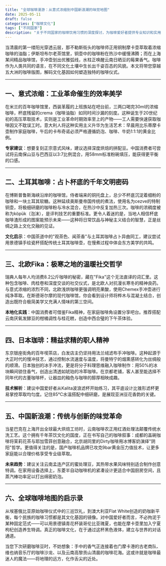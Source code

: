 ```yaml
---
title: "全球咖啡漫游：从意式浓缩到中国新浪潮的味觉地图"
date: 2025-05-11
draft: false
categories: ["咖啡文化"]
tags: ["不同国家"]
description: "关于不同国家的咖啡饮用习惯的深度探讨，为咖啡爱好者提供专业知识和实用指南。"
---
```


当清晨的第一缕阳光穿透云层，那不勒斯街头的咖啡师正用铜制摩卡壶萃取着浓缩咖啡的油脂；伊斯坦布尔老茶馆里，铜壶中的咖啡粉在热沙中缓慢沸腾；而在上海某间精品咖啡馆，手冲壶划出优雅弧线，水柱正唤醒云南日晒豆的莓果香气。咖啡作为人类共同的语言，在不同文化土壤中生长出千姿百态的风貌。本文将带您穿越五大洲的咖啡版图，解码文化基因如何塑造独特的咖啡仪式。

---

## 一、意式浓缩：工业革命催生的效率美学
在米兰的百年咖啡馆里，西装革履的上班族站在吧台前，三两口喝完30ml的浓缩咖啡，杯底残留的crema（咖啡油脂）如同时间沙漏的刻度。这种诞生于20世纪初的高压萃取技术，实则是工业革命时期效率至上的产物——工人需要快速获取咖啡因又不耽误工时。意大利人将这种实用主义升华为生活艺术：早晨用比乐蒂摩卡壶制作家庭咖啡，午后的卡布奇诺必须严格遵循奶泡、咖啡、牛奶1:1:1的黄金比例。

**专家建议**：想要复刻正宗意式风味，建议选择深度烘焙的拼配豆。中国消费者可尝试将云南保山豆与巴西豆以3:7比例混合，用58mm标准粉碗填压，能获得更平衡的口感。

---

## 二、土耳其咖啡：占卜杯底的千年文明密码
在博斯普鲁斯海峡沿岸的咖啡馆，侍者端来的铜托盘上，总少不杯底沉淀着细粉的咖啡和一块土耳其软糖。这种延续奥斯曼帝国传统的煮法，使用名为cezve的特制铜壶，将极细研磨的咖啡粉与冷水混合，在热沙中反复加热三次。咖啡的浓稠度被称为köpük（泡沫），是评判技艺的重要标准。更令人着迷的是，当地人相信杯底咖啡渣形成的图案能预示未来——这种将日常饮品与神秘主义结合的智慧，正是丝绸之路上文化交融的见证。

**文化启示**：中国茶道中的"观茶色、闻茶香"与土耳其咖啡占卜异曲同工，建议尝试用景德镇手绘瓷杯搭配传统土耳其咖啡壶，在慢煮过程中体会东方美学的共鸣。

---

## 三、北欧Fika：极寒之地的温暖社交哲学
瑞典人每年人均消费8.2公斤咖啡的秘密，藏在"Fika"这个无法直译的词汇里。这种包含咖啡、肉桂卷和深度交谈的社交仪式，是北欧人对抗漫长寒冬的精神良药。与意式浓缩的浓烈不同，北欧浅烘咖啡更强调明亮果酸，使用Chemex手冲壶进行纯净萃取。在斯德哥尔摩的现代咖啡馆，你会看到设计师将桦木与混凝土结合，创造出既符合极简美学又充满人情味的第三空间。

**本地化实践**：中国消费者可借鉴Fika精神，在家庭咖啡角设置分享吧台。推荐搭配云南厌氧发酵豆的柑橘调性与桂花糕，创造中西合璧的下午茶体验。

---

## 四、日本珈琲：精益求精的职人精神
东京银座街角的百年喫茶店，白发店主仍坚持用法兰绒滤布手冲咖啡。这种起源于大正时代的慢冲技艺，通过控制水流速度与温度，将曼特宁的烟熏感转化为丝绸般的顺滑。日本独创的冰手冲法，更是将分子料理思维融入咖啡制作：用50%的冰块瞬间锁住香气，创造出清透如琥珀的冷萃咖啡。在京都老铺，客人甚至能选择不同年代的古董咖啡杯，让器皿的釉色与咖啡的醇厚相映成趣。

**技术解析**：建议中国爱好者从Kalita波浪滤杯开始练习，其平底设计比锥形滤杯更易掌控萃取均匀度。记住85℃水温搭配中细研磨，是展现亚洲豆花香韵的关键。

---

## 五、中国新浪潮：传统与创新的味觉革命
当星巴克在上海开出全球最大烘焙工坊时，云南咖啡农正用红酒处理法颠覆传统水洗工艺。这个拥有千年茶饮文化的国度，正在书写自己的咖啡叙事：成都的盖碗咖啡将茉莉花茶与耶加雪菲创意融合，北京胡同里的Dirty咖啡用冰博客奶演绎"阴阳"哲学。更值得关注的是，国产咖啡机品牌已攻克9bar黄金压力值技术，让更多家庭能以合理价格享受专业级萃取。

**未来趋势**：建议关注云南孟连产区的蜜处理豆，其热带水果风味特别适合制作创意特调。在家用设备选择上，东菱半自动咖啡机的紧凑设计更适合中国厨房空间，且蒸汽棒功率足以打出绵密奶泡。

---

## 六、全球咖啡地图的启示录
从埃塞俄比亚原始咖啡仪式中的三巡饮礼，到澳大利亚Flat White创造的奶咖新平衡，每个民族的咖啡习惯都是其文化基因的镜像。对中国爱好者而言，不必拘泥于某种固定范式——可以用景德镇青花杯装哥伦比亚瑰夏，也能在摩卡壶里加入宁夏枸杞创造养生特调。真正的咖啡文化，在于通过这杯黑色液体，建立与世界的对话通道。

当您下次研磨咖啡豆时，不妨想象：手中的香气正连接着也门摩卡港的古老商队、维也纳音乐厅的咖啡沙龙、以及云南高黎贡山清晨的咖啡花海。这或许就是咖啡最迷人的魔法——将地理的远方，化作舌尖的近处。